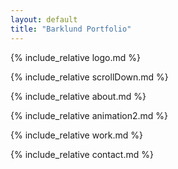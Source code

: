 ```yaml
---
layout: default
title: "Barklund Portfolio"
---
```


<!-- Navigation bar -->
<!-- {% include_relative navigation.md %} -->

<!-- Logo -->
{% include_relative logo.md %}

<!-- Scroll Down -->
{% include_relative scrollDown.md %}

<!-- About -->
{% include_relative about.md %}

<!-- Swing animation -->
{% include_relative animation2.md %}

<!-- Work -->
{% include_relative work.md %}

<!-- Contact -->
{% include_relative contact.md %}

<script src="assets/javascript/smoothScroll.js"></script>
<script src="assets/javascript/scrollDown.js"></script>
<script src="assets/javascript/parallax.js"></script>
<script src="assets/javascript/textAnimation.js"></script>
<script src="assets/javascript/crt.js"></script>